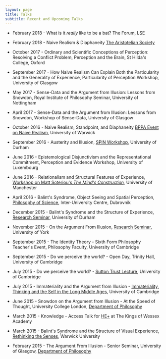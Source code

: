 ```yaml
---
layout: page
title: Talks
subtitle: Recent and Upcoming Talks
---
```


* February 2018 - What is it *really* like to be a bat? The Forum, LSE

* February 2018 - Naive Realism & Diaphaneity [The Aristotelian Society](https://www.aristoteliansociety.org.uk/the-proceedings/the-2017-18-programme/)

* October 2017 - Ordinary and Scientific Conceptions of Perception: Resolving a Conflict Problem, Perception and the Brain, St Hilda's College, Oxford

* September 2017 - How Naive Realism Can Explain Both the Particularity and the Generality of Experience, Particularity of Perception Workshop, University of Glasgow

* May 2017 - Sense-Data and the Argument from Illusion: Lessons from Snowdon, Royal Institute of Philosophy Seminar, University of Nottingham

* April 2017 - Sense-Data and the Argument from Illusion: Lessons from Snowdon, Workshop of Sense-Data, University of Glasgow

* October 2016 - Naive Realism, Standpoint, and Diaphaneity [BPPA Event on Naive Realism](http://philevents.org/event/show/22938), University of Warwick

* September 2016 - Austerity and Illusion, [SPIN Workshop](https://spinperceptionnetwork.wordpress.com/2016/08/25/durham-workshop-on-hallucinations-illusions-and-delusions-schedule-and-registration/), University of Durham

* June 2016 - Epistemological Disjunctivism and the Representational Commitment, Perception and Evidence Workshop, University of Luxembourg

* June 2016 - Relationalism and Structural Features of Experience, [Workshop on Matt Soteriou's *The Mind's Construction*](http://events.manchester.ac.uk/event/event:a18-inkq2lip-d1dwaw), University of Manchester

* April 2016 - Balint's Syndrome, Object Seeing and Spatial Perception, [Philosophy of Science](http://www.iuc.hr/conference-details.php?id=167), Inter-University Centre, Dubrovnik

* December 2015 - Balint's Syndrome and the Structure of Experience, [Research Seminar](https://www.dur.ac.uk/philosophy/research_seminars_lectures_forthcoming/?itemno=25327), University of Durham

* November 2015 - On the Argument From Illusion, [Research Seminar](https://www.york.ac.uk/philosophy/news-events/events/2015-events/visitingspeakercraigfrench/), University of York

* September 2015 - The Identity Theory - Sixth Form Philosophy Teacher's Event, Philosophy Faculty, University of Cambridge

* September 2015 - Do we perceive the world? - Open Day, Trinity Hall, University of Cambridge

* July 2015 - Do we perceive the world? - [Sutton Trust Lecture](http://www.suttontrust.com/), University of Cambridge

* July 2015 - Immateriality and the Argument from Illusion - [Immateriality, Thinking and the Self in the Long Middle Ages](http://www.phil.cam.ac.uk/research/immateriality), University of Cambridge

* June 2015 - Snowdon on the Argument from Illusion - At the Speed of Thought, University College London, [Department of Philosophy](http://www.ucl.ac.uk/philosophy/)

* March 2015 - Knowledge - Access Talk for [HE+](http://www.myheplus.com/) at The Kings of Wessex Academy

* March 2015 - Balint's Syndrome and the Structure of Visual Experience, [Rethinking the Senses](http://www.thesenses.ac.uk/), Warwick University

* February 2015 - The Argument From Illusion - Senior Seminar, University of Glasgow, [Department of Philosophy](http://www.gla.ac.uk/schools/humanities/philosophy/)